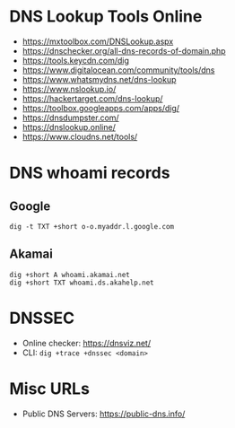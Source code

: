# DNS Lookup Tools Online

* https://mxtoolbox.com/DNSLookup.aspx
* https://dnschecker.org/all-dns-records-of-domain.php
* https://tools.keycdn.com/dig
* https://www.digitalocean.com/community/tools/dns
* https://www.whatsmydns.net/dns-lookup
* https://www.nslookup.io/
* https://hackertarget.com/dns-lookup/
* https://toolbox.googleapps.com/apps/dig/
* https://dnsdumpster.com/
* https://dnslookup.online/
* https://www.cloudns.net/tools/

# DNS whoami records

## Google

```
dig -t TXT +short o-o.myaddr.l.google.com
```

## Akamai

```
dig +short A whoami.akamai.net 
dig +short TXT whoami.ds.akahelp.net 
```

# DNSSEC

* Online checker: https://dnsviz.net/
* CLI: `dig +trace +dnssec <domain>`

# Misc URLs

* Public DNS Servers: https://public-dns.info/